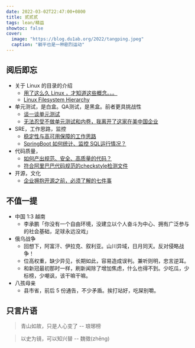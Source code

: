 ```yaml
---
date: 2022-03-02T22:47:00+0800
title: 贰贰贰
tags: lean/精益
showtoc: false
cover:
  image: "https://blog.du1ab.org/2022/tangping.jpeg"
  caption: "躺平也是一种剧烈运动"
---
```


## 阅后即忘
- 关于 Linux 的目录的介绍
    - [用了这么久 Linux ，才知道这些概念。。。](https://mp.weixin.qq.com/s?__biz=MzA3NzcwNjM0OA==&mid=2247509333&idx=1&sn=0e29a25915032da543c40280d225fe00&chksm=9f4f0056a838894041cfdb5be01d320c20babb7af50647df818ad90b868428fe9ba76bfc859e&mpshare=1&scene=24&srcid=0208erkvfMVMzWUcUILLOAs6&sharer_sharetime=1644318733909&sharer_shareid=1f8cc97f203ac97cf22efb15908ddab8&ascene=14&devicetype=android-29&version=28000237&nettype=cmnet&abtest_cookie=AAACAA%3D%3D&lang=zh_CN&exportkey=AS4Om0HoPs3H%2BUrt%2FVRUlwc%3D&pass_ticket=cKDRqr3qBWcSTvvY4ctuSlq3RJxkj7O6TfGdVYc%2FECYJ7oYkAOfM01388RUhXTBg&wx_header=3)
    - [Linux Filesystem Hierarchy](https://tldp.org/LDP/Linux-Filesystem-Hierarchy/html/)
- 单元测试，是白盒。QA测试，是黑盒。前者更具挑战性
    - [谈一谈单元测试](https://mp.weixin.qq.com/s?__biz=MzIzOTU0NTQ0MA==&mid=2247507299&idx=1&sn=52dd86d00396f7f0a69336cabb9bce8b&chksm=e92ae06cde5d697a21ea91cb676b99bd044ec94a410970416b2953772278e809de3980ec3900&mpshare=1&scene=24&srcid=021451UWG82G3bsIlox9cjW3&sharer_sharetime=1644806429976&sharer_shareid=1f8cc97f203ac97cf22efb15908ddab8&ascene=14&devicetype=android-29&version=28000237&nettype=cmnet&abtest_cookie=AAACAA%3D%3D&lang=zh_CN&exportkey=ATs9mUk41GULKrnET24rLk8%3D&pass_ticket=cKDRqr3qBWcSTvvY4ctuSlq3RJxkj7O6TfGdVYc%2FECYJ7oYkAOfM01388RUhXTBg&wx_header=3)
    - [无法忍受不做单元测试和内卷，我离开了这家在美中国企业](https://mp.weixin.qq.com/s?__biz=MjM5MDE0Mjc4MA==&mid=2651107616&idx=1&sn=cada729aad574eabc09557caef99aff6&chksm=bdb949738acec065c1e98bc8a46bee866147333bf02c5e226d0ebfcdeb8a370fd49674611925&scene=90&subscene=93&sessionid=1645604010&clicktime=1645604017&enterid=1645604017&ascene=56&devicetype=android-29&version=28000237&nettype=cmnet&abtest_cookie=AAACAA%3D%3D&lang=zh_CN&exportkey=ARbgU3Kk8A8CgCBFvDTR4vw%3D&pass_ticket=OVd51jXtT0M6LcmN2u9DzuIJj2ysd%2BIVTp3hfC3NCq5XVmKl4zVaOKhjsCQ76lvN&wx_header=3)
- SRE，工作思路，监控
    - [稳定性与高可用保障的工作思路](https://mp.weixin.qq.com/s?__biz=MzIzOTU0NTQ0MA==&mid=2247507504&idx=1&sn=abae15e7e15330f06158ba553de3529d&chksm=e92ae33fde5d6a29277c6b9a53f5052a2ab4904460ca1657ee24da4c3284baf9edf47d0a3b58&mpshare=1&scene=24&srcid=0224jYrsWB7Gx85JNJYjiytp&sharer_sharetime=1645663722872&sharer_shareid=1f8cc97f203ac97cf22efb15908ddab8&ascene=14&devicetype=android-29&version=28000237&nettype=cmnet&abtest_cookie=AAACAA%3D%3D&lang=zh_CN&exportkey=AZMvUi%2BhRuXpPsQlVu%2BHY2I%3D&pass_ticket=cKDRqr3qBWcSTvvY4ctuSlq3RJxkj7O6TfGdVYc%2FECYJ7oYkAOfM01388RUhXTBg&wx_header=3)
    - [SpringBoot 如何统计、监控 SQL运行情况？](https://mp.weixin.qq.com/s?__biz=MzI3MDM0MzAyMg==&mid=2247490837&idx=1&sn=0d5d5a8e950465b3cef57042c619d438&chksm=ead3d314dda45a02a81d0072df6caf8694d650820057fb8875b0b74a24e137d797933232f20c&mpshare=1&scene=24&srcid=0220lHn7tPKhAeLteQvdUWy8&sharer_sharetime=1645369501573&sharer_shareid=1f8cc97f203ac97cf22efb15908ddab8&ascene=14&devicetype=android-29&version=28000237&nettype=cmnet&abtest_cookie=AAACAA%3D%3D&lang=zh_CN&exportkey=AZc8Jgy4th0jfLSBus4Xs7E%3D&pass_ticket=cKDRqr3qBWcSTvvY4ctuSlq3RJxkj7O6TfGdVYc%2FECYJ7oYkAOfM01388RUhXTBg&wx_header=3)
- 代码质量，
    - [如何产出规范、安全、高质量的代码？](https://www.infoq.cn/article/8bjs9jzd03txjrb2zth7)
    - [符合阿里巴巴代码规范的checkstyle检测文件](https://blog.csdn.net/KingBoyWorld/article/details/76082399)
- 开源，文化
    - [企业拥抱开源之前，必须了解的七件事](https://mp.weixin.qq.com/s?__biz=MzIzOTU0NTQ0MA==&mid=2247507493&idx=1&sn=00c3082f43e8141f8af5aa15ad4883de&chksm=e92ae32ade5d6a3c30b1c13e74d23d42e23227f15a3c952d0e8656ad177ea2e5cdc30a74c559&mpshare=1&scene=24&srcid=0223TTRvBcQuY4IKL5MNHVji&sharer_sharetime=1645578083773&sharer_shareid=1f8cc97f203ac97cf22efb15908ddab8&ascene=14&devicetype=android-29&version=28000237&nettype=cmnet&abtest_cookie=AAACAA%3D%3D&lang=zh_CN&exportkey=AT%2B6QsSNA%2BvvhkfBJ0Rj17c%3D&pass_ticket=cKDRqr3qBWcSTvvY4ctuSlq3RJxkj7O6TfGdVYc%2FECYJ7oYkAOfM01388RUhXTBg&wx_header=3)

## 不值一提
- 中国 1:3 越南
  - 李承鹏「你没有一个自由环境，没建立以个人奋斗为中心、拥有广泛参与的社会基础，足球永远没戏」
- 俄乌战争
  - 回想下，阿富汗、伊拉克、叙利亚。山川异域，日月同天。反对侵略战争！
  - 位高权重，缺少异见，长期如此，容易造成误判。兼听则明，忠言逆耳。
  - 和新冠最初那时一样，刷新闻除了增加焦虑，什么也得不到。少吃瓜，少标榜，少嘲讽，该干嘛干嘛。
- 八孩母亲
  - 县市省，前后 5 份通告，不少矛盾。挨打站好，吃屎别嚼。

## 只言片语
> 青山如故，只是人心变了
> -- 琅琊榜

> 以史为镜，可以知兴替
> -- 魏徵(zhēng)
